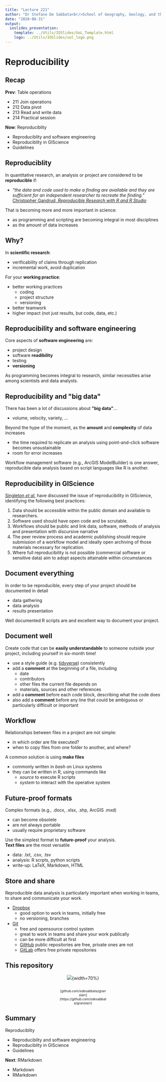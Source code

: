 ```yaml
---
title: "Lecture 221"
author: "Dr Stefano De Sabbata<br/>School of Geography, Geology, and the Env.<br/><a href=\"mailto:s.desabbata@le.ac.uk\">s.desabbata&commat;le.ac.uk</a> &vert; <a href=\"https://twitter.com/maps4thought\">&commat;maps4thought</a><br/><a href=\"https://github.com/sdesabbata/GY7702\">github.com/sdesabbata/GY7702</a> licensed under <a href=\"https://www.gnu.org/licenses/gpl-3.0.html\">GNU GPL v3.0</a>"
date: "2020-08-31"
output:
  ioslides_presentation:
    template: ../Utils/IOSlides/UoL_Template.html
    logo: ../Utils/IOSlides/uol_logo.png
---
```






# Reproducibility



## Recap

**Prev**: Table operations

- 211 Join operations
- 212 Data pivot
- 213 Read and write data
- 214 Practical session

**Now**: Reproduciblity

- Reproduciblity and software engineering
- Reproduciblity in GIScience
- Guidelines


## Reproduciblity

In quantitative research, an analysis or project are considered to be **reproducible** if:

- *"the data and code used to make a finding are available and they are sufficient for an independent researcher to recreate the finding."* [Christopher Gandrud, *Reproducible Research with R and R Studio*](https://www.crcpress.com/Reproducible-Research-with-R-and-R-Studio/Gandrud/p/book/9781498715379)

That is becoming more and more important in science:

- as programming and scripting are becoming integral in most disciplines
- as the amount of data increases



## Why?

In **scientific research**:

- verificability of claims through replication
- incremental work, avoid duplication

For your **working practice**:

- better working practices
    - coding
    - project structure
    - versioning
- better teamwork
- higher impact (not just results, but code, data, etc.)



## Reproducibility and software engineering

Core aspects of **software engineering** are:

- project design
- software **readibility**
- testing
- **versioning**

As programming becomes integral to research, similar necessities arise among scientists and data analysts.



## Reproducibility and "big data"

There has been a lot of discussions about **"big data"**...

- volume, velocity, variety, ...

Beyond the hype of the moment, as the **amount** and **complexity** of data increases

- the time required to replicate an analysis using point-and-click software becomes unsustainable
- room for error increases

Workflow management software (e.g., ArcGIS ModelBuilder) is one answer, reproducible data analysis based on script languages like R is another.



## Reproducibility in GIScience

[Singleton *et al.*](https://www.tandfonline.com/doi/abs/10.1080/13658816.2015.1137579) have discussed the issue of reproducibility in GIScience, identifying the following best practices:

1. Data should be accessible within the public domain and available to researchers.
2. Software used should have open code and be scrutable.
3. Workflows should be public and link data, software, methods of analysis and presentation with discursive narrative
4. The peer review process and academic publishing should require submission of a workflow model and ideally open archiving of those materials necessary for
replication.
5. Where full reproducibility is not possible (commercial software or sensitive data) aim to adopt aspects attainable within circumstances



## Document everything

In order to be reproducible, every step of your project should be documented in detail

- data gathering
- data analysis
- results presentation

Well documented R scripts are and excellent way to document your project. 



## Document well

Create code that can be **easily understandable** to someone outside your project, including yourself in six-month time!

- use a style guide (e.g. [tidyverse](http://style.tidyverse.org/)) consistently
- add a **comment** at the beginning of a file, including
    - date
    - contributors
    - other files the current file depends on
    - materials, sources and other references 
- add a **comment** before each code block, describing what the code does
- also add a **comment** before any line that could be ambiguous or particularly difficult or important



## Workflow

Relationships between files in a project are not simple:

- in which order are file executed?
- when to copy files from one folder to another, and where?

A common solution is using **make files**

- commonly written in *bash* on Linux systems
- they can be written in R, using commands like
    - *source* to execute R scripts
    - *system* to interact with the operative system



## Future-proof formats

Complex formats (e.g., .docx, .xlsx, .shp, ArcGIS .mxd)

- can become obsolete
- are not always portable
- usually require proprietary software

Use the simplest format to **future-proof** your analysis.<br/>**Text files** are the most versatile

- data: .txt, .csv, .tsv
- analysis: R scrpts, python scripts
- write-up: LaTeX, Markdown, HTML



## Store and share

Reproducible data analysis is particularly important when working in teams, to share and communicate your work.

- [Dropbox](https://www.dropbox.com)
    - good option to work in teams, initially free
    - no versioning, branches
- [Git](https://git-scm.com)
    - free and opensource control system
    - great to work in teams and share your work publically
    - can be more difficult at first
    - [GitHub](https://github.com) public repositories are free, private ones are not
    - [GitLab](https://about.gitlab.com/) offers free private repositories



## This repository

<center>

![](Images/imgs002_github_repo_001.png){width=70%}

<p style="font-size:75%; width: 30%;">
<br/>
[github.com/sdesabbata/granolarr](https://github.com/sdesabbata/granolarr)
</p>
</center>




## Summary

Reproduciblity

- Reproduciblity and software engineering
- Reproduciblity in GIScience
- Guidelines

**Next**: RMarkdown

- Markdown
- RMarkdown
